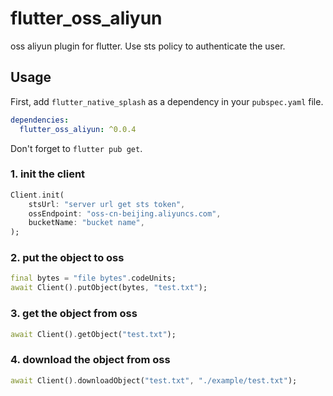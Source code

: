 # flutter_oss_aliyun

oss aliyun plugin for flutter. Use sts policy to authenticate the user.

## Usage
First, add `flutter_native_splash` as a dependency in your `pubspec.yaml` file.
```yaml
dependencies:
  flutter_oss_aliyun: ^0.0.4
```
Don't forget to `flutter pub get`.

### 1. init the client
```dart
Client.init(
    stsUrl: "server url get sts token",
    ossEndpoint: "oss-cn-beijing.aliyuncs.com",
    bucketName: "bucket name",
);
```

### 2. put the object to oss
```dart
final bytes = "file bytes".codeUnits;
await Client().putObject(bytes, "test.txt");
```

### 3. get the object from oss
```dart
await Client().getObject("test.txt");
```

### 4. download the object from oss
```dart
await Client().downloadObject("test.txt", "./example/test.txt");
```

